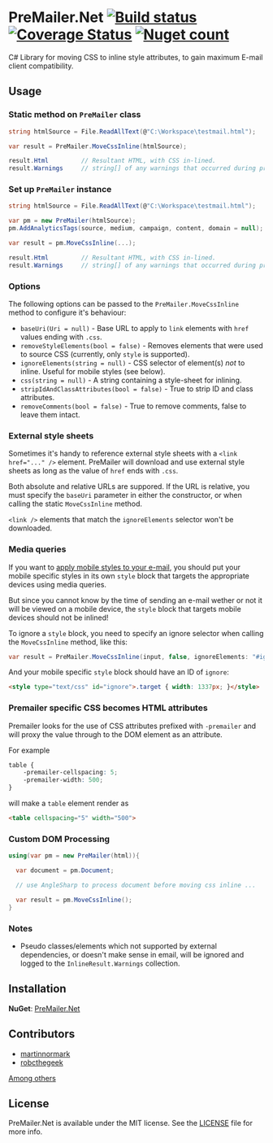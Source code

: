 # PreMailer.Net [![Build status](https://ci.appveyor.com/api/projects/status/github/milkshakesoftware/PreMailer.Net?branch=master&svg=true)](https://ci.appveyor.com/project/milkshakesoftware/premailer-net) [![Coverage Status](https://coveralls.io/repos/github/milkshakesoftware/PreMailer.Net/badge.svg?branch=master)](https://coveralls.io/github/milkshakesoftware/PreMailer.Net?branch=master) [![Nuget count](https://img.shields.io/nuget/v/PreMailer.Net.svg?style=flat-square)](https://www.nuget.org/packages/PreMailer.Net/)

C# Library for moving CSS to inline style attributes, to gain maximum E-mail client compatibility.

## Usage

### Static method on `PreMailer` class
```csharp
string htmlSource = File.ReadAllText(@"C:\Workspace\testmail.html");

var result = PreMailer.MoveCssInline(htmlSource);

result.Html 		// Resultant HTML, with CSS in-lined.
result.Warnings 	// string[] of any warnings that occurred during processing.
```

### Set up `PreMailer` instance
```csharp
string htmlSource = File.ReadAllText(@"C:\Workspace\testmail.html");

var pm = new PreMailer(htmlSource);
pm.AddAnalyticsTags(source, medium, campaign, content, domain = null); // Optional to add analytics tags

var result = pm.MoveCssInline(...);

result.Html 		// Resultant HTML, with CSS in-lined.
result.Warnings 	// string[] of any warnings that occurred during processing.
```

### Options
The following options can be passed to the `PreMailer.MoveCssInline` method to configure it's behaviour:

- `baseUri(Uri = null)` - Base URL to apply to `link` elements with `href` values ending with `.css`.
- `removeStyleElements(bool = false)` - Removes elements that were used to source CSS (currently, only `style` is supported).
- `ignoreElements(string = null)` - CSS selector of element(s) _not_ to inline. Useful for mobile styles (see below).
- `css(string = null)` - A string containing a style-sheet for inlining.
- `stripIdAndClassAttributes(bool = false)` - True to strip ID and class attributes.
- `removeComments(bool = false)` - True to remove comments, false to leave them intact.

### External style sheets
Sometimes it's handy to reference external style sheets with a `<link href="..." />` element. PreMailer will download and use external style sheets as long as the value of `href` ends with `.css`.

Both absolute and relative URLs are suppored. If the URL is relative, you must specify the `baseUri` parameter in either the constructor, or when calling the static `MoveCssInline` method.

`<link />` elements that match the `ignoreElements` selector won't be downloaded.

### Media queries
If you want to [apply mobile styles to your e-mail](http://help.campaignmonitor.com/topic.aspx?t=164), you should put your
mobile specific styles in its own `style` block that targets the appropriate devices using media queries.

But since you cannot know by the time of sending an e-mail wether or not it will be viewed on a mobile device, the `style`
block that targets mobile devices should not be inlined!

To ignore a `style` block, you need to specify an ignore selector when calling the `MoveCssInline` method, like this:

```csharp
var result = PreMailer.MoveCssInline(input, false, ignoreElements: "#ignore");
```

And your mobile specific `style` block should have an ID of `ignore`:

```html
<style type="text/css" id="ignore">.target { width: 1337px; }</style>
```

### Premailer specific CSS becomes HTML attributes
Premailer looks for the use of CSS attributes prefixed with `-premailer` and will proxy the value through to the DOM element as an attribute.

For example

```css
table {
    -premailer-cellspacing: 5;
    -premailer-width: 500;
}
```

will make a `table` element render as

```html
<table cellspacing="5" width="500">
```

### Custom DOM Processing
```csharp
using(var pm = new PreMailer(html)){

  var document = pm.Document;

  // use AngleSharp to process document before moving css inline ...

  var result = pm.MoveCssInline();
}
```

### Notes

- Pseudo classes/elements which not supported by external dependencies, or doesn't make sense in email, will be ignored and logged to the `InlineResult.Warnings` collection.

## Installation
**NuGet**: [PreMailer.Net](http://nuget.org/List/Packages/PreMailer.Net)

## Contributors

* [martinnormark](https://github.com/martinnormark)
* [robcthegeek](https://github.com/robcthegeek)

[Among others](https://github.com/milkshakesoftware/PreMailer.Net/graphs/contributors)

## License

PreMailer.Net is available under the MIT license. See the [LICENSE](https://github.com/milkshakesoftware/PreMailer.Net/blob/master/LICENSE) file for more info.
